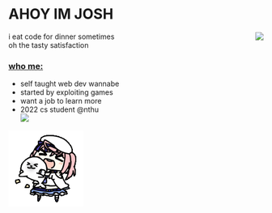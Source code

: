 # AHOY IM JOSH

<img align="right" src="https://github-readme-stats.vercel.app/api/top-langs/?username=joshimello" />

i eat code for dinner sometimes  
oh the tasty satisfaction

### [who me:](https://neko.chibimello.com)  
- self taught web dev wannabe  
- started by exploiting games    
- want a job to learn more  
- 2022 cs student @nthu  
![](https://visitor-badge.glitch.me/badge?page_id=joshimello.joshimello)

<img alt="GIF" src="https://github.com/joshimello/joshimello/blob/main/uwu.gif?raw=true"/>
